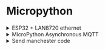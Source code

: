 # Micropython

<details><summary>ESP32 + LAN8720 ethernet</summary>


```python
import machine
import network
lan = network.LAN(mdc = machine.Pin(23), mdio = machine.Pin(18), power= machine.Pin(16), phy_type = network.PHY_LAN8720, phy_addr=1, clock_mode=network.ETH_CLOCK_GPIO0_IN)
lan.active(True)
lan.config(dhcp_hostname="module1")
# set fixed IP (address, netmask, gateway, dns)
# lan.ifconfig(('192.168.0.190', '255.255.255.0', '192.168.0.1', '192.168.0.1'))
```


</details>


<details><summary>MicroPython Asynchronous MQTT</summary>

[github](https://github.com/peterhinch/micropython-mqtt/tree/master/mqtt_as)


```python
from mqtt_as import MQTTClient
from config import config
import uasyncio as asyncio

SERVER = '192.168.0.10'  # Change to suit e.g. 'iot.eclipse.org'


def callback(topic, msg, retained):
    print((topic, msg, retained))


async def conn_han(client):
    await client.subscribe('foo_topic', 1)


async def main(client):
    await client.connect()
    n = 0
    while True:
        await asyncio.sleep(5)
        print('publish', n)
        # If WiFi is down the following will pause for the duration.
        await client.publish('result', '{}'.format(n), qos=1)
        n += 1


config['subs_cb'] = callback
config['connect_coro'] = conn_han
config['server'] = SERVER

MQTTClient.DEBUG = True  # Optional: print diagnostic messages
client = MQTTClient(config)
try:
    asyncio.run(main(client))
finally:
    client.close()  # Prevent LmacRxBlk:1 errors
```

</details>


<details><summary>Send manchester code</summary>

```python

```

</details>